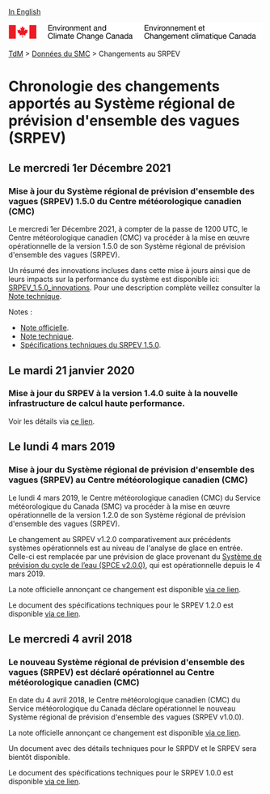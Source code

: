 [In English](changelog_rewps_en.md)

![ECCC logo](../../img_eccc-logo.png)

[TdM](../../readme_fr.md) > [Données du SMC](../readme_fr.md) > Changements au SRPEV

# Chronologie des changements apportés au Système régional de prévision d'ensemble des vagues (SRPEV)

## Le mercredi 1er Décembre 2021

### Mise à jour du Système régional de prévision d'ensemble des vagues (SRPEV) 1.5.0 du Centre météorologique canadien (CMC)

Le mercredi 1er Décembre 2021, à compter de la passe de 1200 UTC, le Centre météorologique canadien (CMC) va procéder à la mise en œuvre opérationnelle de la version 1.5.0 de son Système régional de prévision d'ensemble des vagues (SRPEV).

Un résumé des innovations incluses dans cette mise à jours ainsi que de leurs impacts sur la performance du système est disponible ici: [SRPEV_1.5.0_innovations](https://collaboration.cmc.ec.gc.ca/cmc/cmoi/product_guide/docs/fact_sheets/factsheet_rewps-150_f.pdf). Pour une description complète veillez consulter la [Note technique](https://collaboration.cmc.ec.gc.ca/cmc/cmoi/product_guide/docs/tech_notes/technote_rewps-150_f.pdf).

Notes :
* [Note officielle](http://dd.meteo.gc.ca/doc/genots/2021/11/26/NOCN03_CWAO_262118___50159X).
* [Note technique](https://collaboration.cmc.ec.gc.ca/cmc/cmoi/product_guide/docs/tech_notes/technote_rewps-150_f.pdf).
* [Spécifications techniques du SRPEV 1.5.0](https://collaboration.cmc.ec.gc.ca/cmc/cmoi/product_guide/docs/tech_specifications/tech_specifications_REWPS_f.pdf).

## Le mardi 21 janvier 2020

### Mise à jour du SRPEV à la version 1.4.0 suite à la nouvelle infrastructure de calcul haute performance. 

Voir les détails via [ce lien](../changelog_multisystems_fr.md).

## Le lundi 4 mars 2019

### Mise à jour du Système régional de prévision d'ensemble des vagues (SRPEV) au Centre météorologique canadien (CMC)

Le lundi 4 mars 2019, le Centre météorologique canadien (CMC) du Service météorologique du Canada (SMC) va procéder à la mise en œuvre opérationnelle de la version 1.2.0 de son Système régional de prévision d'ensemble des vagues (SRPEV).

Le changement au SRPEV v1.2.0 comparativement aux précédents systèmes opérationnels est au niveau de l'analyse de glace en entrée. Celle-ci est remplacée par une prévision de glace provenant du [Système de prévision du cycle de l’eau (SPCE v2.0.0)](/../nwp_wcps/changelog_wcps_fr.md), qui est opérationnelle depuis le 4 mars 2019.

La note officielle annonçant ce changement est disponible [via ce lien](https://dd.meteo.gc.ca/doc/genots/2019/03/05/NOCN03_CWAO_051918___12705).

Le document des spécifications techniques pour le SRPEV 1.2.0 est disponible [via ce lien](https://collaboration.cmc.ec.gc.ca/cmc/CMOI/product_guide/docs/tech_specifications/tech_specifications_REWPS_1.2.0_f.pdf).

## Le mercredi 4 avril 2018

### Le nouveau Système régional de prévision d'ensemble des vagues (SRPEV) est déclaré opérationnel au Centre météorologique canadien (CMC)

En date du 4 avril 2018, le Centre météorologique canadien (CMC) du Service météorologique du Canada déclare opérationnel le nouveau Système régional de prévision d'ensemble des vagues (SRPEV v1.0.0).

La note officielle annonçant ce changement est disponible [via ce lien](https://dd.meteo.gc.ca/doc/genots/2018/04/03/NOCN03_CWAO_032022___00001).

Un document avec des détails techniques pour le SRPDV et le SRPEV sera bientôt disponible.

Le document des spécifications techniques pour le SRPEV 1.0.0 est disponible [via ce lien](https://collaboration.cmc.ec.gc.ca/cmc/CMOI/product_guide/docs/tech_specifications/tech_specifications_REWPS_1.0.0_f.pdf).
